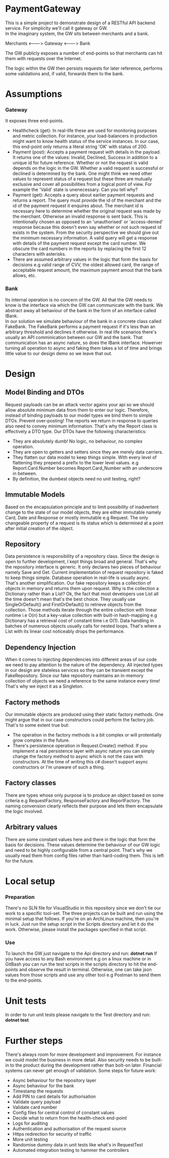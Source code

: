# PaymentGateway
This is a simple project to demonstrate design of a RESTful API backend service. For simplicity we'll call it gateway or GW.  
In the imaginary system, the GW sits between merchants and a bank.

Merchants <---> Gateway <---> Bank

The GW publicly exposes a number of end-points so that merchants can hit them with requests over the Internet.

The logic within the GW then persists requests for later reference, performs some validations and, if valid, forwards them to the bank.


# Assumptions

### Gateway
It exposes three end-points.
- Healthcheck (get): In real-life these are used for monitoring purposes and metric collection. For instance, your load-balancers in production might want to know health status of the service instances. In our case, this end-point only returns a literal string 'OK' with status of 200.
- Payment (post): Accepts a payment request with details in the payload. It returns one of the values: Invalid, Declined, Success in addition to a unique id for future reference.
Whether or not the request is valid depends on the logic in the GW. Whether a valid request is successful or declined is determined by the bank. One might think we need other values to represent status of a request but these three are mutually exclusive and cover all possibilities from a logical point of view. For example the 'Valid' state is unenecessary. Can you tell why?
- Payment (get): Accepts a query about earlier payment requests and returns a report. The query must provide the id of the merchant and the id of the payment request it enquires about.
The merchant id is necessary here to determine whether the original request was made by the merchant. Otherwise an invalid response is sent back. This is intentionally chosen as opposed to an 'unauthorised' or 'access-denied' response because this doesn't even say whether or not such request id exists in the system. From the security perspective we should give out the minimum necessary information.
A valid query will get a response with details of the payment request except the card number. We obscure the card numbers in the reports by replacing the first 12 characters with asterisks.
- There are assumed arbitrary values in the logic that form the basis for decisions e.g valid range of CVV, the oldest allowed card, the range of acceptable request amount, the maximum payment amout that the bank allows, etc.

### Bank
Its internal operation is no concern of the GW. All that the GW needs to know is the interface via which the GW can communicate with the bank. We abstract away all behaviour of the bank in the form of an interface called IBank.  
In our solution we simulate behaviour of the bank in a concrete class called FakeBank. The FakeBank performs a payment request if it's less than an arbitrary threshold and declines it otherwise.
In real life scenarios there's usually an API comminication between our GW and the bank. That communication has an async nature, so does the IBank interface. Howerver turning all operation to async and faking them takes a lot of time and brings little value to our design demo so we leave that out.


# Design

## Model Binding and DTOs
Request payloads can be an attack vector agains your api so we should allow absolute minimum data from them to enter our logic. Therefore, instead of binding payloads to our model types we bind them to simple DTOs. Prevent over-posting!
The reports we return in response to queries also need to convey minimum information. That's why the Report class is effectively a DTO type.
Our DTOs have the following characteristics:
- They are absolutely dumb! No logic, no behaviour, no complex operation.
- They are open to getters and setters since they are merely data carriers.
- They flatten our data model to keep things simple. With every level of flattening they prepend a prefix to the lower level values. e.g Report.Card.Number becomes Report.Card_Number with an underscore in between.
- By definition, the dumbest objects need no unit testing, right?

## Immutable Models
Based on the encapsulation principle and to limit possibility of inadvertent change to the state of our model objects, they are either immutable namely Card, Date and Response or mostly immutable e.g Request.
The only changeable property of a request is its status which is determined at a point after initial creation of the object.

## Repository
Data persistence is responsibility of a repository class. Since the design is open to further development, I kept things broad and general. That's why the repository interface is generic. It only declares two pieces of behaviour namely Save and Get.
Current implementation of request repository is faked to keep things simple. Database operation in real-life is usually async. That's another simplification.
Our fake repository keeps a collection of objects in memory and returns them upon request.
Why is the collection a Dictionary rather than a List? Ok, the fact that most developers use List all the time doesn't mean that's the best choice. They usually use SingleOrDefault() and FirstOrDefault() to retrieve objects from the collection. Those methods iterate through the entire collection with linear runtime i.e O(n) but a key-value collection with built-in hash-mapping e.g Dictionary has a retrieval cost of constant time i.e O(1).
Data handling in batches of numerous objects usually calls for nested loops. That's where a List with its linear cost noticeably drops the performance.

## Dependency Injection
When it comes to injecting dependencies into different areas of our code we need to pay attention to the nature of the dependency. All injected types in our design are stateless services so they can be transient except the FakeRepository. Since our fake repository maintains an in-memory collection of objects we need a reference to the same instance every time! That's why we inject it as a Singleton.

## Factory methods
Our immutable objects are produced using their static factory methods. One might argue that in our case constructors could perform the factory job. That's to some extent true but:
- The operation in the factory methods is a bit complex or will protentially grow complex in the future.
- There's persistence operation in Request.Create() method. If you implement a real persistence layer with async nature you can simply change the factory method to async which is not the case with constructors. At the time of writing this c# doesn't support async constructors or I'm unaware of such a thing.

## Factory classes
There are types whose only purpose is to produce an object based on some criteria e.g RequestFactory, ResponseFactory and ReportFactory. The naming convension clearly reflects their purpose and lets them encapsulate the logic involved.

## Arbitrary values
There are some constant values here and there in the logic that form the basis for decisions. These values determine the behaviour of our GW logic and need to be highly configurable from a central point. That's why we usually read them from config files rather than hard-coding them. This is left for the future.

# Local setup

### Preparation
There's no SLN file for VisualStudio in this repository since we don't tie our work to a specific tool-set. The three projects can be built and run using the minimal setup that follows.
If you're on an ArchLinux machine, then you're in luck. Just run the setup script in the Scripts directory and let it do the work. Otherwise, please install the packages specified in that script.

### Use
To launch the GW just navigate to the Api directory and run: **dotnet run**
If you have access to any Bash environment e.g on a linux machine or in GitBash you can run the test scripts in the scripts directory to hit the end-points and observe the result in terminal.
Otherwise, one can take json values from those scripts and use any other tool e.g Postman to send them to the end-points.

# Unit tests
In order to run unit tests please navigate to the Test directory and run: **dotnet test**


# Further steps
There's always room for more development and improvement. For instance we could model the business in more detail. Also security needs to be built-in to the product during the development rather than bolt-on later. Financial systems can never get enough of validation. Some steps for future work:

- Async behaviour for the repository layer
- Async behaviour for the bank
- Timestamp the requests
- Add PIN to card details for authorisation
- Validate query payload
- Validate card number
- Config files for central control of constant values
- Decide what to return from the health-check end-point
- Logs for auditing
- Authentication and authorisation of the request source
- Https redirection for security of traffic
- More unit testing
- Randomise dummy data in unit tests like what's in RequestTest
- Automated integration testing to hammer the controllers
